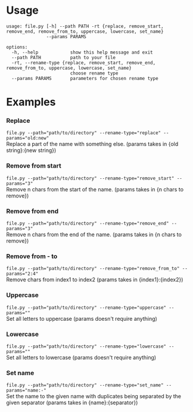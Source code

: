 # Usage

```
usage: file.py [-h] --path PATH -rt {replace, remove_start, remove_end, remove_from_to, uppercase, lowercase, set_name}
               --params PARAMS

options:
  -h, --help            show this help message and exit
  --path PATH           path to your file
  -rt, --rename-type {replace, remove_start, remove_end, remove_from_to, uppercase, lowercase, set_name}
                        choose rename type
  --params PARAMS       parameters for chosen rename type
```

# Examples
### Replace
`file.py --path="path/to/directory" --rename-type="replace" --params="old:new"`
<br>
Replace a part of the name with something else. (params takes in {old string}:{new string})

### Remove from start
`file.py --path="path/to/directory" --rename-type="remove_start" --params="3"`
<br>
Remove n chars from the start of the name. (params takes in {n chars to remove})

### Remove from end
`file.py --path="path/to/directory" --rename-type="remove_end" --params="3"`
<br>
Remove n chars from the end of the name. (params takes in {n chars to remove})

### Remove from - to
`file.py --path="path/to/directory" --rename-type="remove_from_to" --params="2:4"`
<br>
Remove chars from index1 to index2 (params takes in {index1}:{index2})

### Uppercase
`file.py --path="path/to/directory" --rename-type="uppercase" --params=""`
<br>
Set all letters to uppercase (params doesn't require anything)

### Lowercase
`file.py --path="path/to/directory" --rename-type="lowercase" --params=""`
<br>
Set all letters to lowercase (params doesn't require anything)

### Set name
`file.py --path="path/to/directory" --rename-type="set_name" --params="name:-"`
<br>
Set the name to the given name with duplicates being separated by the given separator (params takes in {name}:{separator})
